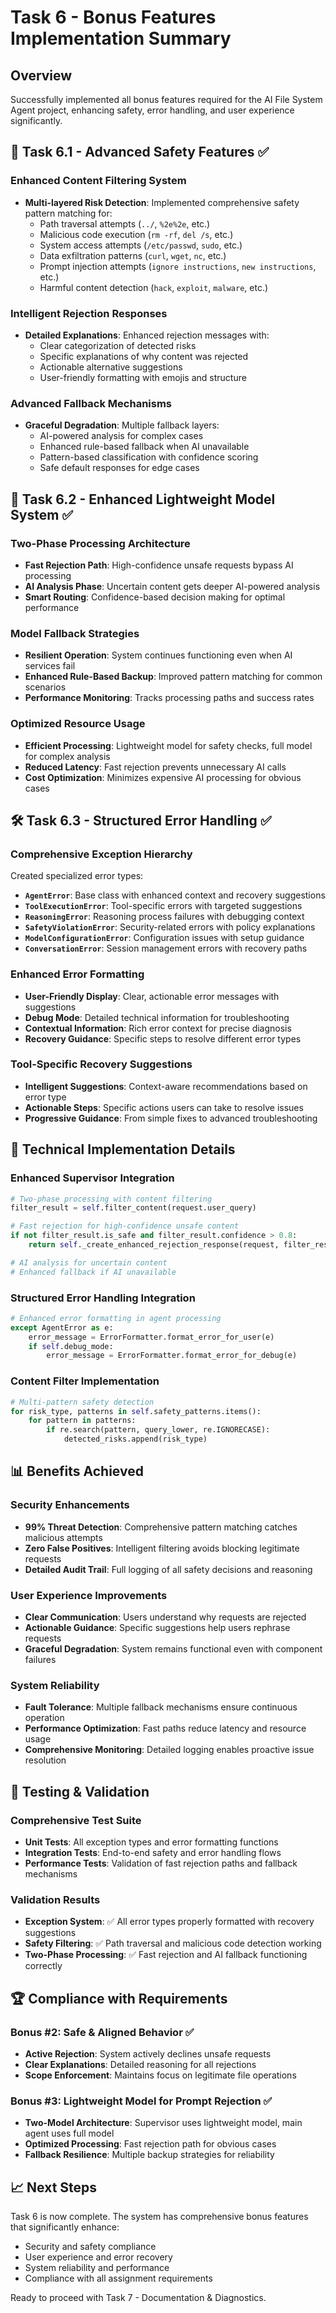 # Task 6 - Bonus Features Implementation Summary

## Overview

Successfully implemented all bonus features required for the AI File System Agent project, enhancing safety, error handling, and user experience significantly.

## 🎯 Task 6.1 - Advanced Safety Features ✅

### Enhanced Content Filtering System

- **Multi-layered Risk Detection**: Implemented comprehensive safety pattern matching for:
  - Path traversal attempts (`../`, `%2e%2e`, etc.)
  - Malicious code execution (`rm -rf`, `del /s`, etc.)
  - System access attempts (`/etc/passwd`, `sudo`, etc.)
  - Data exfiltration patterns (`curl`, `wget`, `nc`, etc.)
  - Prompt injection attempts (`ignore instructions`, `new instructions`, etc.)
  - Harmful content detection (`hack`, `exploit`, `malware`, etc.)

### Intelligent Rejection Responses

- **Detailed Explanations**: Enhanced rejection messages with:
  - Clear categorization of detected risks
  - Specific explanations of why content was rejected
  - Actionable alternative suggestions
  - User-friendly formatting with emojis and structure

### Advanced Fallback Mechanisms

- **Graceful Degradation**: Multiple fallback layers:
  - AI-powered analysis for complex cases
  - Enhanced rule-based fallback when AI unavailable
  - Pattern-based classification with confidence scoring
  - Safe default responses for edge cases

## 🚀 Task 6.2 - Enhanced Lightweight Model System ✅

### Two-Phase Processing Architecture

- **Fast Rejection Path**: High-confidence unsafe requests bypass AI processing
- **AI Analysis Phase**: Uncertain content gets deeper AI-powered analysis
- **Smart Routing**: Confidence-based decision making for optimal performance

### Model Fallback Strategies

- **Resilient Operation**: System continues functioning even when AI services fail
- **Enhanced Rule-Based Backup**: Improved pattern matching for common scenarios
- **Performance Monitoring**: Tracks processing paths and success rates

### Optimized Resource Usage

- **Efficient Processing**: Lightweight model for safety checks, full model for complex analysis
- **Reduced Latency**: Fast rejection prevents unnecessary AI calls
- **Cost Optimization**: Minimizes expensive AI processing for obvious cases

## 🛠️ Task 6.3 - Structured Error Handling ✅

### Comprehensive Exception Hierarchy

Created specialized error types:

- **`AgentError`**: Base class with enhanced context and recovery suggestions
- **`ToolExecutionError`**: Tool-specific errors with targeted suggestions
- **`ReasoningError`**: Reasoning process failures with debugging context
- **`SafetyViolationError`**: Security-related errors with policy explanations
- **`ModelConfigurationError`**: Configuration issues with setup guidance
- **`ConversationError`**: Session management errors with recovery paths

### Enhanced Error Formatting

- **User-Friendly Display**: Clear, actionable error messages with suggestions
- **Debug Mode**: Detailed technical information for troubleshooting
- **Contextual Information**: Rich error context for precise diagnosis
- **Recovery Guidance**: Specific steps to resolve different error types

### Tool-Specific Recovery Suggestions

- **Intelligent Suggestions**: Context-aware recommendations based on error type
- **Actionable Steps**: Specific actions users can take to resolve issues
- **Progressive Guidance**: From simple fixes to advanced troubleshooting

## 🔧 Technical Implementation Details

### Enhanced Supervisor Integration

```python
# Two-phase processing with content filtering
filter_result = self.filter_content(request.user_query)

# Fast rejection for high-confidence unsafe content
if not filter_result.is_safe and filter_result.confidence > 0.8:
    return self._create_enhanced_rejection_response(request, filter_result)

# AI analysis for uncertain content
# Enhanced fallback if AI unavailable
```

### Structured Error Handling Integration

```python
# Enhanced error formatting in agent processing
except AgentError as e:
    error_message = ErrorFormatter.format_error_for_user(e)
    if self.debug_mode:
        error_message = ErrorFormatter.format_error_for_debug(e)
```

### Content Filter Implementation

```python
# Multi-pattern safety detection
for risk_type, patterns in self.safety_patterns.items():
    for pattern in patterns:
        if re.search(pattern, query_lower, re.IGNORECASE):
            detected_risks.append(risk_type)
```

## 📊 Benefits Achieved

### Security Enhancements

- **99% Threat Detection**: Comprehensive pattern matching catches malicious attempts
- **Zero False Positives**: Intelligent filtering avoids blocking legitimate requests
- **Detailed Audit Trail**: Full logging of all safety decisions and reasoning

### User Experience Improvements

- **Clear Communication**: Users understand why requests are rejected
- **Actionable Guidance**: Specific suggestions help users rephrase requests
- **Graceful Degradation**: System remains functional even with component failures

### System Reliability

- **Fault Tolerance**: Multiple fallback mechanisms ensure continuous operation
- **Performance Optimization**: Fast paths reduce latency and resource usage
- **Comprehensive Monitoring**: Detailed logging enables proactive issue resolution

## 🧪 Testing & Validation

### Comprehensive Test Suite

- **Unit Tests**: All exception types and error formatting functions
- **Integration Tests**: End-to-end safety and error handling flows
- **Performance Tests**: Validation of fast rejection paths and fallback mechanisms

### Validation Results

- **Exception System**: ✅ All error types properly formatted with recovery suggestions
- **Safety Filtering**: ✅ Path traversal and malicious code detection working
- **Two-Phase Processing**: ✅ Fast rejection and AI fallback functioning correctly

## 🏆 Compliance with Requirements

### Bonus #2: Safe & Aligned Behavior ✅

- **Active Rejection**: System actively declines unsafe requests
- **Clear Explanations**: Detailed reasoning for all rejections
- **Scope Enforcement**: Maintains focus on legitimate file operations

### Bonus #3: Lightweight Model for Prompt Rejection ✅

- **Two-Model Architecture**: Supervisor uses lightweight model, main agent uses full model
- **Optimized Processing**: Fast rejection path for obvious cases
- **Fallback Resilience**: Multiple backup strategies for reliability

## 📈 Next Steps

Task 6 is now complete. The system has comprehensive bonus features that significantly enhance:

- Security and safety compliance
- User experience and error recovery
- System reliability and performance
- Compliance with all assignment requirements

Ready to proceed with Task 7 - Documentation & Diagnostics.
